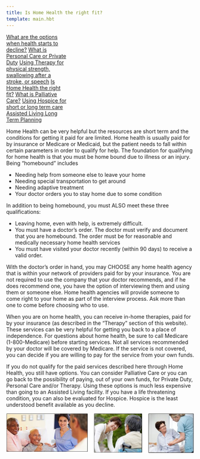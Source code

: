 ```yaml
---
title: Is Home Health the right fit?
template: main.hbt
---
```

<div class="btn-group-vertical float-right" style="width:33%;">
<a class="btn btn-primary" href="/options/index.html" role="button">What are the options when health starts to decline?</a>
    <a class="btn btn-secondary" href="/personal_care/index.html" role="button">What is Personal Care  or Private Duty</a>
    <a class="btn btn-primary" href="/therapy/index.html" role="button">Using Therapy for physical strength, swallowing after a stroke,  or speech</a>
    <a class="btn btn-success" href="/home_health/index.html" role="button">Is Home Health the right fit?</a>
    <a class="btn btn-danger" href="/palliative/index.html" role="button">What is Palliative Care?</a>
    <a class="btn btn-warning" href="/hospice/index.html" role="button">Using Hospice for short or long term care </a>
    <a class="btn btn-info" href="/assisted/index.html" role="button">Assisted Living </a>
    <a class="btn btn-dark" href="/long_term/index.html" role="button">Long Term Planning</a>
</div>
<div class="text-paragraph contentDiv">

   <p>Home Health can be very helpful but the resources are short term and the conditions for getting it paid for are limited. Home health is usually paid for by insurance or Medicare or Medicaid, but the patient needs to fall within certain parameters in order to qualify for help.  The foundation for qualifying for home health is that you must be home bound due to illness or an injury.  Being “homebound” includes </p>
  <ul>
      <li>Needing help from someone else to leave your home</li>
      <li>Needing special transportation to get around</li>
      <li>Needing adaptive treatment</li>
      <li>Your doctor orders you to stay home due to some condition</li>
  </ul>
  <p>In addition to being homebound, you must ALSO meet these three qualifications:</p>
  <ul>
      <li>Leaving home, even with help, is extremely difficult.</li>
      <li>You must have a doctor’s order. The doctor must verify and document that you are homebound. The order must be for reasonable and medically necessary home health services</li>
      <li>You must have visited your doctor recently (within 90 days) to receive a valid order.</li>
  </ul>
  <p>With the doctor’s order in hand, you may CHOOSE any home health agency that is within your network of providers paid for by your insurance.  You are not required to use the company that your doctor recommends, and if he does recommend one, you have the option of interviewing them and using them or someone else. Home health agencies will provide someone to come right to your home as part of the interview process.  Ask more than one to come before choosing who to use.</p>
  <p>When you are on home health, you can receive in-home therapies, paid for by your insurance (as described in the “Therapy” section of this website).  These services can be very helpful for getting you back to a place of independence. For questions about home health, be sure to call Medicare (1-800-Medicare) before starting services.  Not all services recommended by your doctor will be covered by Medicare.  If the service is not covered, you can decide if you are willing to pay for the service from your own funds.</p>
  <p>If you do not qualify for the paid services described here through Home Health, you still have options. You can consider Palliative Care or you can go back to the possibility of paying, out of your own funds, for Private Duty, Personal Care and/or Therapy.  Using these options is much less expensive than going to an Assisted Living facility.  If you have a life threatening condition, you can also be evaluated for Hospice. Hospice is the least understood benefit available as you decline.</p>


</div>
<img src="images/home_health1.jpg" alt="Positive Healthcare">



